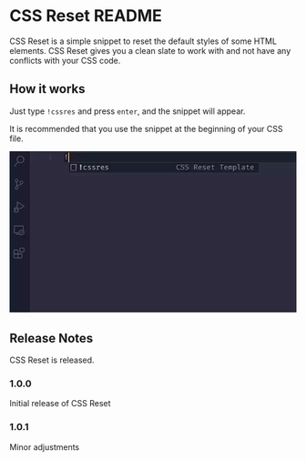 # CSS Reset README

CSS Reset is a simple snippet to reset the default styles of some HTML elements. CSS Reset gives you a clean slate to work with and not have any conflicts with your CSS code.

## How it works

Just type `!cssres` and press `enter`, and the snippet will appear. 

It is recommended that you use the snippet at the beginning of your CSS file. 

![feature](snippet.png)


## Release Notes

CSS Reset is released.


### 1.0.0
Initial release of CSS Reset

### 1.0.1
Minor adjustments
